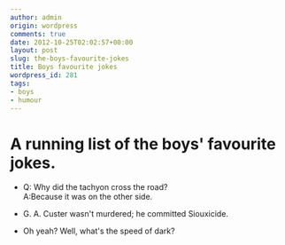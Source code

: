 ```yaml
---
author: admin
origin: wordpress
comments: true
date: 2012-10-25T02:02:57+00:00
layout: post
slug: the-boys-favourite-jokes
title: Boys favourite jokes
wordpress_id: 281
tags:
- boys
- humour
---
```


# A running list of the boys' favourite jokes.



  * Q: Why did the tachyon cross the road?  
  A:Because it was on the other side.

	
  * G. A. Custer wasn't murdered; he committed Siouxicide.

	
  * Oh yeah? Well, what's the speed of dark?


